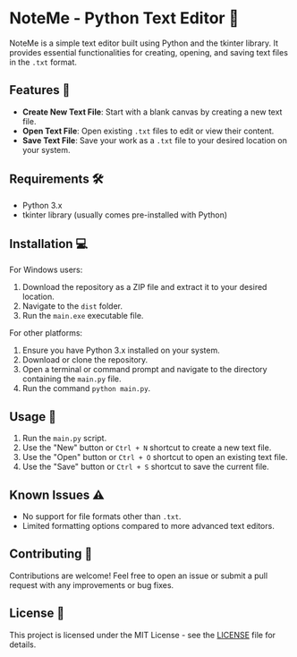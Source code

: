 # NoteMe - Python Text Editor 📝

NoteMe is a simple text editor built using Python and the tkinter library. It provides essential functionalities for creating, opening, and saving text files in the `.txt` format.

## Features 🚀

- **Create New Text File**: Start with a blank canvas by creating a new text file.
- **Open Text File**: Open existing `.txt` files to edit or view their content.
- **Save Text File**: Save your work as a `.txt` file to your desired location on your system.

## Requirements 🛠️

- Python 3.x
- tkinter library (usually comes pre-installed with Python)

## Installation 💻

For Windows users:
1. Download the repository as a ZIP file and extract it to your desired location.
2. Navigate to the `dist` folder.
3. Run the `main.exe` executable file.

For other platforms:
1. Ensure you have Python 3.x installed on your system.
2. Download or clone the repository.
3. Open a terminal or command prompt and navigate to the directory containing the `main.py` file.
4. Run the command `python main.py`.

## Usage 📘

1. Run the `main.py` script.
2. Use the "New" button or `Ctrl + N` shortcut to create a new text file.
3. Use the "Open" button or `Ctrl + O` shortcut to open an existing text file.
4. Use the "Save" button or `Ctrl + S` shortcut to save the current file.

## Known Issues ⚠️

- No support for file formats other than `.txt`.
- Limited formatting options compared to more advanced text editors.

## Contributing 🤝

Contributions are welcome! Feel free to open an issue or submit a pull request with any improvements or bug fixes.

## License 📜

This project is licensed under the MIT License - see the [LICENSE](LICENSE) file for details.
